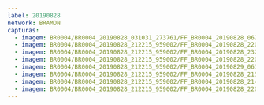 ```yaml
---
label: 20190828
network: BRAMON
capturas:
  - imagem: BR0004/BR0004_20190828_031031_273761/FF_BR0004_20190828_062623_846_0328448.fits_maxpixel.jpg
  - imagem: BR0004/BR0004_20190828_212215_959002/FF_BR0004_20190828_220658_482_0061696.fits_maxpixel.jpg
  - imagem: BR0004/BR0004_20190828_212215_959002/FF_BR0004_20190828_232732_986_0171776.fits_maxpixel.jpg
  - imagem: BR0004/BR0004_20190828_212215_959002/FF_BR0004_20190828_220721_856_0062208.fits_maxpixel.jpg
  - imagem: BR0004/BR0004_20190828_212215_959002/FF_BR0004_20190829_061231_419_0742144.fits_maxpixel.jpg
  - imagem: BR0004/BR0004_20190828_212215_959002/FF_BR0004_20190828_215100_150_0039936.fits_maxpixel.jpg
  - imagem: BR0004/BR0004_20190828_212215_959002/FF_BR0004_20190828_214102_394_0026112.fits_maxpixel.jpg
  - imagem: BR0004/BR0004_20190828_212215_959002/FF_BR0004_20190828_220710_649_0061952.fits_maxpixel.jpg
---
```

